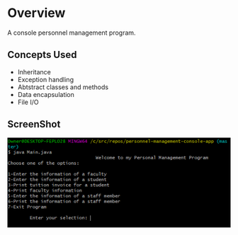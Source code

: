 # Overview 

A console personnel management program.

## Concepts Used

- Inheritance
- Exception handling 
- Abtstract classes and methods
- Data encapsulation
- File I/O

## ScreenShot

![alt text](https://github.com/grayson40/personnel-management-console-app/blob/master/screenshot.PNG?raw=true)